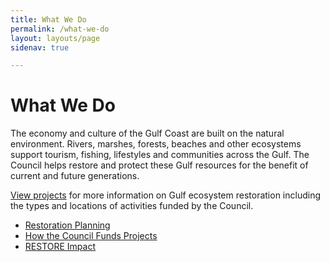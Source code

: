 ```yaml
---
title: What We Do
permalink: /what-we-do
layout: layouts/page
sidenav: true

---
```

# What We Do

The economy and culture of the Gulf Coast are built on the natural environment. Rivers, marshes, forests, beaches and other ecosystems support tourism, fishing, lifestyles and communities across the Gulf. The Council helps restore and protect these Gulf resources for the benefit of current and future generations. 

[View projects](https://experience.arcgis.com/experience/5552d321b5ad4f67b7fe8d23cbc24676) for more information on Gulf ecosystem restoration including the types and locations of activities funded by the Council.

*   [Restoration Planning](/comprehensive-plan)
*   [How the Council Funds Projects](/how-council-funds-projects)
*   [RESTORE Impact](/restore-projects)